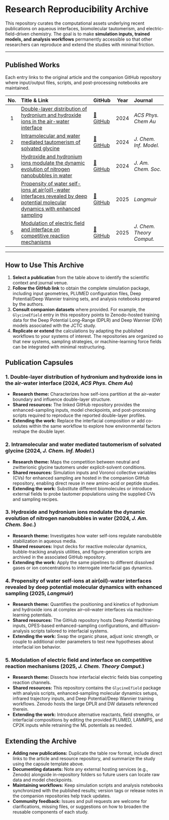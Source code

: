 # Research Reproducibility Archive

This repository curates the computational assets underlying recent publications on aqueous interfaces, biomolecular tautomerism, and electric-field-driven chemistry. The goal is to make **simulation inputs, trained models, and analysis workflows** permanently accessible so that other researchers can reproduce and extend the studies with minimal friction.

---

## Published Works

Each entry links to the original article and the companion GitHub repository where input/output files, scripts, and post-processing notebooks are maintained.

| No. | Title & Link | GitHub | Year | Journal |
|:---:|:-------------|:--------|:----:|:--------|
| 1 | [Double-layer distribution of hydronium and hydroxide ions in the air-water interface](https://pubs.acs.org/doi/10.1021/acsphyschemau.3c00076) | [🔗 GitHub](https://github.com/Zhang-pchao/DoubleLayerAirWater) | 2024 | *ACS Phys. Chem Au* |
| 2 | [Intramolecular and water mediated tautomerism of solvated glycine](https://pubs.acs.org/doi/10.1021/acs.jcim.4c00273) | [🔗 GitHub](https://github.com/Zhang-pchao/GlycineTautomerism) | 2024 | *J. Chem. Inf. Model.* |
| 3 | [Hydroxide and hydronium ions modulate the dynamic evolution of nitrogen nanobubbles in water](https://pubs.acs.org/doi/10.1021/jacs.4c06641) | [🔗 GitHub](https://github.com/Zhang-pchao/N2BubbleIon) | 2024 | *J. Am. Chem. Soc.* |
| 4 | [Propensity of water self-ions at air(oil)-water interfaces revealed by deep potential molecular dynamics with enhanced sampling](https://pubs.acs.org/doi/full/10.1021/acs.langmuir.4c05004) | [🔗 GitHub](https://github.com/Zhang-pchao/OilWaterInterface) | 2025 | *Langmuir* |
| 5 | [Modulation of electric field and interface on competitive reaction mechanisms](https://doi.org/10.1021/acs.jctc.5c00705) | [🔗 GitHub](https://github.com/Zhang-pchao/research/tree/main/GlycineEfield) | 2025 | *J. Chem. Theory Comput.* |

---

## How to Use This Archive

1. **Select a publication** from the table above to identify the scientific context and journal venue.
2. **Follow the GitHub link** to obtain the complete simulation package, including input geometries, PLUMED configuration files, Deep Potential/Deep Wannier training sets, and analysis notebooks prepared by the authors.
3. **Consult companion datasets** where provided. For example, the `GlycineEfield` entry in this repository points to Zenodo-hosted training data for the Deep Potential Long-Range (DPLR) and Deep Wannier (DW) models associated with the JCTC study.
4. **Replicate or extend** the calculations by adapting the published workflows to your systems of interest. The repositories are organized so that new systems, sampling strategies, or machine-learning force fields can be integrated with minimal restructuring.

## Publication Capsules

### 1. Double-layer distribution of hydronium and hydroxide ions in the air-water interface (2024, *ACS Phys. Chem Au*)
- **Research theme:** Characterizes how self-ions partition at the air–water boundary and influence double-layer structure.
- **Shared resources:** The linked GitHub repository provides the enhanced-sampling inputs, model checkpoints, and post-processing scripts required to reproduce the reported double-layer profiles.
- **Extending the work:** Replace the interfacial composition or add co-solutes within the same workflow to explore how environmental factors reshape the double layer.

### 2. Intramolecular and water mediated tautomerism of solvated glycine (2024, *J. Chem. Inf. Model.*)
- **Research theme:** Maps the competition between neutral and zwitterionic glycine tautomers under explicit-solvent conditions.
- **Shared resources:** Simulation inputs and Voronoi collective variables (CVs) for enhanced sampling are hosted in the companion GitHub repository, enabling direct reuse in new amino-acid or peptide studies.
- **Extending the work:** Substitute different biomolecules or introduce external fields to probe tautomer populations using the supplied CVs and sampling recipes.

### 3. Hydroxide and hydronium ions modulate the dynamic evolution of nitrogen nanobubbles in water (2024, *J. Am. Chem. Soc.*)
- **Research theme:** Investigates how water self-ions regulate nanobubble stabilization in aqueous media.
- **Shared resources:** Input decks for reactive molecular dynamics, bubble-tracking analysis utilities, and figure-generation scripts are archived in the associated GitHub repository.
- **Extending the work:** Apply the same pipelines to different dissolved gases or ion concentrations to interrogate interfacial gas dynamics.

### 4. Propensity of water self-ions at air(oil)-water interfaces revealed by deep potential molecular dynamics with enhanced sampling (2025, *Langmuir*)
- **Research theme:** Quantifies the positioning and kinetics of hydronium and hydroxide ions at complex air–oil–water interfaces via machine-learning potentials.
- **Shared resources:** The GitHub repository hosts Deep Potential training inputs, OPES-based enhanced-sampling configurations, and diffusion-analysis scripts tailored to interfacial systems.
- **Extending the work:** Swap the organic phase, adjust ionic strength, or couple to additional order parameters to test new hypotheses about interfacial ion behavior.

### 5. Modulation of electric field and interface on competitive reaction mechanisms (2025, *J. Chem. Theory Comput.*)
- **Research theme:** Dissects how interfacial electric fields bias competing reaction channels.
- **Shared resources:** This repository contains the `GlycineEfield` package with analysis scripts, enhanced-sampling molecular dynamics setups, infrared trajectory inputs, and Deep Potential/Deep Wannier training workflows. Zenodo hosts the large DPLR and DW datasets referenced therein.
- **Extending the work:** Introduce alternative reactants, field strengths, or interfacial compositions by editing the provided PLUMED, LAMMPS, and CP2K inputs while retraining the ML potentials as needed.

## Extending the Archive

- **Adding new publications:** Duplicate the table row format, include direct links to the article and resource repository, and summarize the study using the capsule template above.
- **Documenting datasets:** Note any external hosting services (e.g., Zenodo) alongside in-repository folders so future users can locate raw data and model checkpoints.
- **Maintaining workflows:** Keep simulation scripts and analysis notebooks synchronized with the published results; version tags or release notes in the companion repositories help track updates.
- **Community feedback:** Issues and pull requests are welcome for clarifications, missing files, or suggestions on how to broaden the reusable components of each study.


